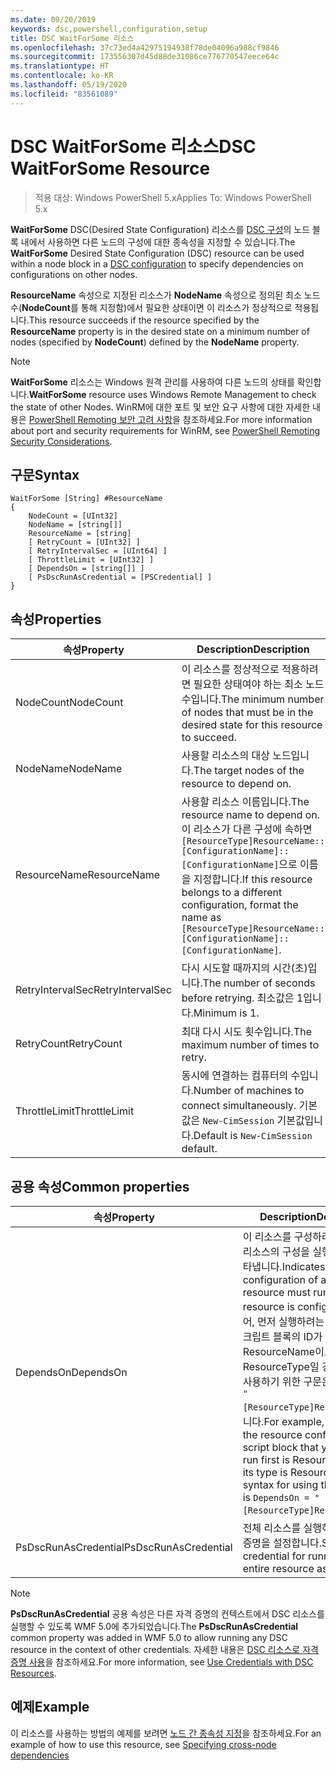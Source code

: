 ```yaml
---
ms.date: 09/20/2019
keywords: dsc,powershell,configuration,setup
title: DSC WaitForSome 리소스
ms.openlocfilehash: 37c73ed4a42975194938f78de04096a988cf9846
ms.sourcegitcommit: 173556307d45d88de31086ce776770547eece64c
ms.translationtype: HT
ms.contentlocale: ko-KR
ms.lasthandoff: 05/19/2020
ms.locfileid: "83561089"
---
```

# <a name="dsc-waitforsome-resource"></a><span data-ttu-id="b8539-103">DSC WaitForSome 리소스</span><span class="sxs-lookup"><span data-stu-id="b8539-103">DSC WaitForSome Resource</span></span>

> <span data-ttu-id="b8539-104">적용 대상: Windows PowerShell 5.x</span><span class="sxs-lookup"><span data-stu-id="b8539-104">Applies To: Windows PowerShell 5.x</span></span>

<span data-ttu-id="b8539-105">**WaitForSome** DSC(Desired State Configuration) 리소스를 [DSC 구성](../../../configurations/configurations.md)의 노드 블록 내에서 사용하면 다른 노드의 구성에 대한 종속성을 지정할 수 있습니다.</span><span class="sxs-lookup"><span data-stu-id="b8539-105">The **WaitForSome** Desired State Configuration (DSC) resource can be used within a node block in a [DSC configuration](../../../configurations/configurations.md) to specify dependencies on configurations on other nodes.</span></span>

<span data-ttu-id="b8539-106">**ResourceName** 속성으로 지정된 리소스가 **NodeName** 속성으로 정의된 최소 노드 수(**NodeCount**를 통해 지정함)에서 필요한 상태이면 이 리소스가 정상적으로 적용됩니다.</span><span class="sxs-lookup"><span data-stu-id="b8539-106">This resource succeeds if the resource specified by the **ResourceName** property is in the desired state on a minimum number of nodes (specified by **NodeCount**) defined by the **NodeName** property.</span></span>

> [!NOTE]
> <span data-ttu-id="b8539-107">**WaitForSome** 리소스는 Windows 원격 관리를 사용하여 다른 노드의 상태를 확인합니다.</span><span class="sxs-lookup"><span data-stu-id="b8539-107">**WaitForSome** resource uses Windows Remote Management to check the state of other Nodes.</span></span> <span data-ttu-id="b8539-108">WinRM에 대한 포트 및 보안 요구 사항에 대한 자세한 내용은 [PowerShell Remoting 보안 고려 사항](/powershell/scripting/learn/remoting/winrmsecurity?view=powershell-6)을 참조하세요.</span><span class="sxs-lookup"><span data-stu-id="b8539-108">For more information about port and security requirements for WinRM, see [PowerShell Remoting Security Considerations](/powershell/scripting/learn/remoting/winrmsecurity?view=powershell-6).</span></span>

## <a name="syntax"></a><span data-ttu-id="b8539-109">구문</span><span class="sxs-lookup"><span data-stu-id="b8539-109">Syntax</span></span>

```Syntax
WaitForSome [String] #ResourceName
{
    NodeCount = [UInt32]
    NodeName = [string[]]
    ResourceName = [string]
    [ RetryCount = [UInt32] ]
    [ RetryIntervalSec = [UInt64] ]
    [ ThrottleLimit = [UInt32] ]
    [ DependsOn = [string[]] ]
    [ PsDscRunAsCredential = [PSCredential] ]
}
```

## <a name="properties"></a><span data-ttu-id="b8539-110">속성</span><span class="sxs-lookup"><span data-stu-id="b8539-110">Properties</span></span>

|<span data-ttu-id="b8539-111">속성</span><span class="sxs-lookup"><span data-stu-id="b8539-111">Property</span></span> |<span data-ttu-id="b8539-112">Description</span><span class="sxs-lookup"><span data-stu-id="b8539-112">Description</span></span> |
|---|---|
|<span data-ttu-id="b8539-113">NodeCount</span><span class="sxs-lookup"><span data-stu-id="b8539-113">NodeCount</span></span> |<span data-ttu-id="b8539-114">이 리소스를 정상적으로 적용하려면 필요한 상태여야 하는 최소 노드 수입니다.</span><span class="sxs-lookup"><span data-stu-id="b8539-114">The minimum number of nodes that must be in the desired state for this resource to succeed.</span></span> |
|<span data-ttu-id="b8539-115">NodeName</span><span class="sxs-lookup"><span data-stu-id="b8539-115">NodeName</span></span> |<span data-ttu-id="b8539-116">사용할 리소스의 대상 노드입니다.</span><span class="sxs-lookup"><span data-stu-id="b8539-116">The target nodes of the resource to depend on.</span></span> |
|<span data-ttu-id="b8539-117">ResourceName</span><span class="sxs-lookup"><span data-stu-id="b8539-117">ResourceName</span></span> |<span data-ttu-id="b8539-118">사용할 리소스 이름입니다.</span><span class="sxs-lookup"><span data-stu-id="b8539-118">The resource name to depend on.</span></span> <span data-ttu-id="b8539-119">이 리소스가 다른 구성에 속하면 `[ResourceType]ResourceName::[ConfigurationName]::[ConfigurationName]`으로 이름을 지정합니다.</span><span class="sxs-lookup"><span data-stu-id="b8539-119">If this resource belongs to a different configuration, format the name as `[ResourceType]ResourceName::[ConfigurationName]::[ConfigurationName]`.</span></span> |
|<span data-ttu-id="b8539-120">RetryIntervalSec</span><span class="sxs-lookup"><span data-stu-id="b8539-120">RetryIntervalSec</span></span> |<span data-ttu-id="b8539-121">다시 시도할 때까지의 시간(초)입니다.</span><span class="sxs-lookup"><span data-stu-id="b8539-121">The number of seconds before retrying.</span></span> <span data-ttu-id="b8539-122">최소값은 1입니다.</span><span class="sxs-lookup"><span data-stu-id="b8539-122">Minimum is 1.</span></span> |
|<span data-ttu-id="b8539-123">RetryCount</span><span class="sxs-lookup"><span data-stu-id="b8539-123">RetryCount</span></span> |<span data-ttu-id="b8539-124">최대 다시 시도 횟수입니다.</span><span class="sxs-lookup"><span data-stu-id="b8539-124">The maximum number of times to retry.</span></span> |
|<span data-ttu-id="b8539-125">ThrottleLimit</span><span class="sxs-lookup"><span data-stu-id="b8539-125">ThrottleLimit</span></span> |<span data-ttu-id="b8539-126">동시에 연결하는 컴퓨터의 수입니다.</span><span class="sxs-lookup"><span data-stu-id="b8539-126">Number of machines to connect simultaneously.</span></span> <span data-ttu-id="b8539-127">기본값은 `New-CimSession` 기본값입니다.</span><span class="sxs-lookup"><span data-stu-id="b8539-127">Default is `New-CimSession` default.</span></span> |

## <a name="common-properties"></a><span data-ttu-id="b8539-128">공용 속성</span><span class="sxs-lookup"><span data-stu-id="b8539-128">Common properties</span></span>

|<span data-ttu-id="b8539-129">속성</span><span class="sxs-lookup"><span data-stu-id="b8539-129">Property</span></span> |<span data-ttu-id="b8539-130">Description</span><span class="sxs-lookup"><span data-stu-id="b8539-130">Description</span></span> |
|---|---|
|<span data-ttu-id="b8539-131">DependsOn</span><span class="sxs-lookup"><span data-stu-id="b8539-131">DependsOn</span></span> |<span data-ttu-id="b8539-132">이 리소스를 구성하려면 먼저 다른 리소스의 구성을 실행해야 함을 나타냅니다.</span><span class="sxs-lookup"><span data-stu-id="b8539-132">Indicates that the configuration of another resource must run before this resource is configured.</span></span> <span data-ttu-id="b8539-133">예를 들어, 먼저 실행하려는 리소스 구성 스크립트 블록의 ID가 ResourceName이고 해당 형식이 ResourceType일 경우, 이 속성을 사용하기 위한 구문은 `DependsOn = "[ResourceType]ResourceName"`입니다.</span><span class="sxs-lookup"><span data-stu-id="b8539-133">For example, if the ID of the resource configuration script block that you want to run first is ResourceName and its type is ResourceType, the syntax for using this property is `DependsOn = "[ResourceType]ResourceName"`.</span></span> |
|<span data-ttu-id="b8539-134">PsDscRunAsCredential</span><span class="sxs-lookup"><span data-stu-id="b8539-134">PsDscRunAsCredential</span></span> |<span data-ttu-id="b8539-135">전체 리소스를 실행하기 위한 자격 증명을 설정합니다.</span><span class="sxs-lookup"><span data-stu-id="b8539-135">Sets the credential for running the entire resource as.</span></span> |

> [!NOTE]
> <span data-ttu-id="b8539-136">**PsDscRunAsCredential** 공용 속성은 다른 자격 증명의 컨텍스트에서 DSC 리소스를 실행할 수 있도록 WMF 5.0에 추가되었습니다.</span><span class="sxs-lookup"><span data-stu-id="b8539-136">The **PsDscRunAsCredential** common property was added in WMF 5.0 to allow running any DSC resource in the context of other credentials.</span></span> <span data-ttu-id="b8539-137">자세한 내용은 [ DSC 리소스로 자격 증명 사용](../../../configurations/runasuser.md)을 참조하세요.</span><span class="sxs-lookup"><span data-stu-id="b8539-137">For more information, see [Use Credentials with DSC Resources](../../../configurations/runasuser.md).</span></span>

## <a name="example"></a><span data-ttu-id="b8539-138">예제</span><span class="sxs-lookup"><span data-stu-id="b8539-138">Example</span></span>

<span data-ttu-id="b8539-139">이 리소스를 사용하는 방법의 예제를 보려면 [노드 간 종속성 지정](../../../configurations/crossNodeDependencies.md)을 참조하세요.</span><span class="sxs-lookup"><span data-stu-id="b8539-139">For an example of how to use this resource, see [Specifying cross-node dependencies](../../../configurations/crossNodeDependencies.md)</span></span>
